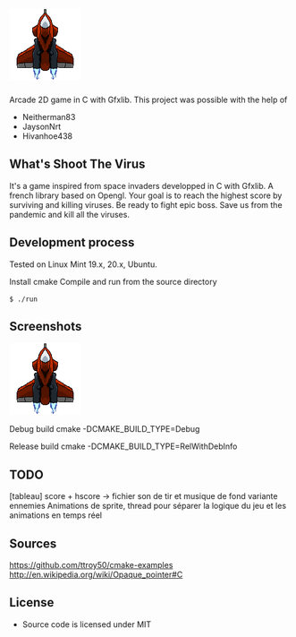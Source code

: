 # ![Shoot The Virus](img/spaceship.png) 

Arcade 2D game in C with Gfxlib.
This project was possible with the help of
* Neitherman83
* JaysonNrt
* Hivanhoe438

## What's Shoot The Virus
It's a game inspired from space invaders developped in C with Gfxlib.
A french library based on Opengl.
Your goal is to reach the highest score by surviving and killing viruses.
Be ready to fight epic boss.
Save us from the pandemic and kill all the viruses.



## Development process
Tested on Linux Mint 19.x, 20.x, Ubuntu.

Install cmake
Compile and run from the source directory
```shell
$ ./run
```


## Screenshots
![Spaceship](img/spaceship.png)

Debug build
cmake -DCMAKE_BUILD_TYPE=Debug <path>

Release build
cmake -DCMAKE_BUILD_TYPE=RelWithDebInfo <path>



## TODO
[tableau] score + hscore -> fichier
son de tir et musique de fond
variante ennemies
Animations de sprite, thread pour séparer la logique du jeu et les animations en temps réel


## Sources
https://github.com/ttroy50/cmake-examples
http://en.wikipedia.org/wiki/Opaque_pointer#C

## License

* Source code is licensed under MIT
